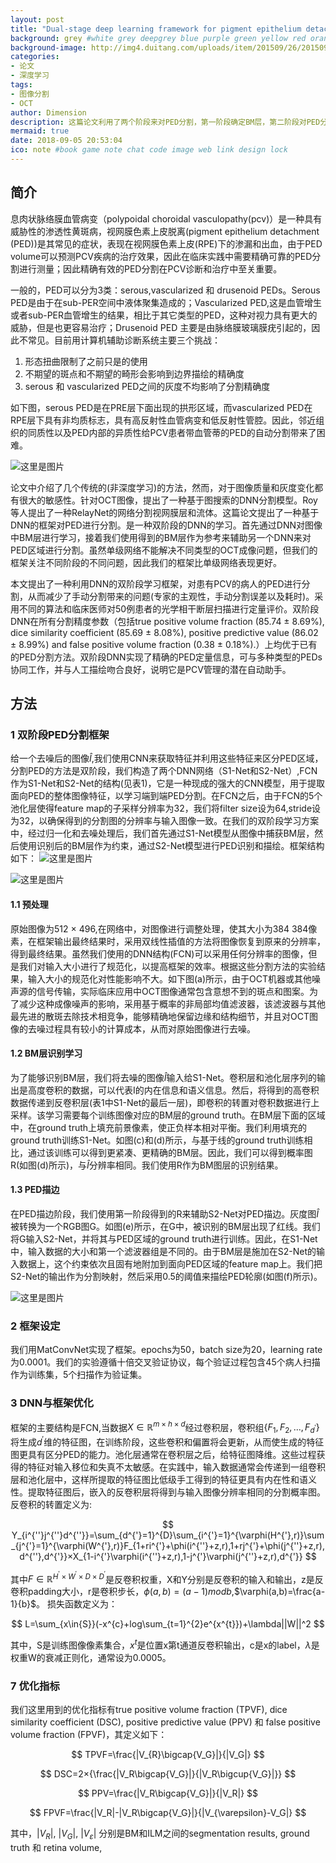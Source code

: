 ```yaml
---
layout: post
title: "Dual-stage deep learning framework for pigment epithelium detachment segmentation in polypoidal choroidal vasculopathy"
background: grey #white grey deepgrey blue purple green yellow red orange
background-image: http://img4.duitang.com/uploads/item/201509/26/20150926104627_4xrcE.thumb.700_0.jpeg
categories:
- 论文
- 深度学习
tags:
- 图像分割
- OCT
author: Dimension
description: 这篇论文利用了两个阶段来对PED分割，第一阶段确定BM层，第二阶段对PED分割
mermaid: true
date: 2018-09-05 20:53:04
ico: note #book game note chat code image web link design lock
---
```


## 简介
息肉状脉络膜血管病变（polypoidal choroidal vasculopathy(pcv)）是一种具有威胁性的渗透性黄斑病，视网膜色素上皮脱离(pigment epithelium detachment (PED))是其常见的症状，表现在视网膜色素上皮(RPE)下的渗漏和出血，由于PED volume可以预测PCV疾病的治疗效果，因此在临床实践中需要精确可靠的PED分割进行测量；因此精确有效的PED分割在PCV诊断和治疗中至关重要。

一般的，PED可以分为3类：serous,vascularized 和 drusenoid PEDs。Serous PED是由于在sub-PER空间中液体聚集造成的；Vascularized PED,这是血管增生或者sub-PER血管增生的结果，相比于其它类型的PED，这种对视力具有更大的威胁，但是也更容易治疗；Drusenoid PED 主要是由脉络膜玻璃膜疣引起的，因此不常见。目前用计算机辅助诊断系统主要三个挑战：

1. 形态扭曲限制了之前只是的使用
2. 不期望的斑点和不期望的畸形会影响到边界描绘的精确度
3. serous 和 vascularized PED之间的灰度不均影响了分割精确度

如下图，serous PED是在PRE层下面出现的拱形区域，而vascularized PED在RPE层下具有非均质标志，具有高反射性血管病变和低反射性管腔。因此，邻近组织的同质性以及PED内部的异质性给PCV患者带血管蒂的PED的自动分割带来了困难。

![这里是图片](/wsc12358.github.io/assets/images/2018-9-5/1.png)

论文中介绍了几个传统的(非深度学习)的方法，然而，对于图像质量和灰度变化都有很大的敏感性。针对OCT图像，提出了一种基于图搜索的DNN分割模型。Roy等人提出了一种RelayNet的网络分割视网膜层和流体。这篇论文提出了一种基于DNN的框架对PED进行分割。是一种双阶段的DNN的学习。首先通过DNN对图像中BM层进行学习，接着我们使用得到的BM层作为参考来辅助另一个DNN来对PED区域进行分割。虽然单级网络不能解决不同类型的OCT成像问题，但我们的框架关注不同阶段的不同问题，因此我们的框架比单级网络表现更好。

本文提出了一种利用DNN的双阶段学习框架，对患有PCV的病人的PED进行分割，从而减少了手动分割带来的问题(专家的主观性，手动分割误差以及耗时)。采用不同的算法和临床医师对50例患者的光学相干断层扫描进行定量评价。双阶段DNN在所有分割精度参数（包括true positive volume fraction (85.74 ± 8.69%), dice similarity coefficient (85.69 ± 8.08%), positive predictive value (86.02 ± 8.99%) and false positive volume fraction (0.38 ± 0.18%).）上均优于已有的PED分割方法。双阶段DNN实现了精确的PED定量信息，可与多种类型的PEDs协同工作，并与人工描绘吻合良好，说明它是PCV管理的潜在自动助手。

## 方法
### 1 双阶段PED分割框架
给一个去噪后的图像$\hat{I}$,我们使用CNN来获取特征并利用这些特征来区分PED区域，分割PED的方法是双阶段，我们构造了两个DNN网络（S1-Net和S2-Net）,FCN作为S1-Net和S2-Net的结构(见表1)，它是一种现成的强大的CNN模型，用于提取面向PED的整体图像特征，以学习端到端PED分割。在FCN之后，由于FCN的5个池化层使得feature map的子采样分辨率为32，我们将filter size设为64,stride设为32，以确保得到的分割图的分辨率与输入图像一致。在我们的双阶段学习方案中，经过归一化和去噪处理后，我们首先通过S1-Net模型从图像中捕获BM层，然后使用识别后的BM层作为约束，通过S2-Net模型进行PED识别和描绘。框架结构如下：
![这里是图片](/wsc12358.github.io/assets/images/2018-9-5/2.png)

![这里是图片](/wsc12358.github.io/assets/images/2018-9-5/3.png)

#### 1.1 预处理
原始图像为512 × 496,在网络中，对图像进行调整处理，使其大小为384 384像素，在框架输出最终结果时，采用双线性插值的方法将图像恢复到原来的分辨率，得到最终结果。虽然我们使用的DNN结构(FCN)可以采用任何分辨率的图像，但是我们对输入大小进行了规范化，以提高框架的效率。根据这些分割方法的实验结果，输入大小的规范化对性能影响不大。如下图(a)所示，由于OCT机器或其他噪声源的信号传输，实际临床应用中OCT图像通常包含意想不到的斑点和图案。为了减少这种成像噪声的影响，采用基于概率的非局部均值滤波器，该滤波器与其他最先进的散斑去除技术相竞争，能够精确地保留边缘和结构细节，并且对OCT图像的去噪过程具有较小的计算成本，从而对原始图像进行去噪。

#### 1.2 BM层识别学习
为了能够识别BM层，我们将去噪的图像$\hat{I}$输入给S1-Net。卷积层和池化层序列的输出是高度卷积的数据，可以代表I的内在信息和语义信息。然后，将得到的高卷积数据传递到反卷积层(表1中S1-Net的最后一层)，即卷积的转置对卷积数据进行上采样。该学习需要每个训练图像对应的BM层的ground truth。在BM层下面的区域中，在ground truth上填充前景像素，使正负样本相对平衡。我们利用填充的ground truth训练S1-Net。如图(c)和(d)所示，与基于线的ground truth训练相比，通过该训练可以得到更紧凑、更精确的BM层。因此，我们可以得到概率图R(如图(d)所示)，与$\hat{I}$分辨率相同。我们使用R作为BM图层的识别结果。

#### 1.3 PED描边
在PED描边阶段，我们使用第一阶段得到的R来辅助S2-Net对PED描边。灰度图$\hat{I}$被转换为一个RGB图G。如图(e)所示，在G中，被识别的BM层出现了红线。我们将G输入S2-Net，并将其与PED区域的ground truth进行训练。因此，在S1-Net中，输入数据的大小和第一个滤波器组是不同的。由于BM层是施加在S2-Net的输入数据上，这个约束依次且固有地附加到面向PED区域的feature map上。我们把S2-Net的输出作为分割映射，然后采用0.5的阈值来描绘PED轮廓(如图(f)所示)。

![这里是图片](/wsc12358.github.io/assets/images/2018-9-5/4.png)

### 2 框架设定
我们用MatConvNet实现了框架。epochs为50，batch size为20，learning rate为0.0001。我们的实验遵循十倍交叉验证协议，每个验证过程包含45个病人扫描作为训练集，5个扫描作为验证集。

### 3 DNN与框架优化
框架的主要结构是FCN,当数据$X\in{\mathbb{R}^{m×h×d}}$经过卷积层，卷积组$\{F_{1},F_{2},...,F_{d^{'}}\}$将生成$d^{'}$维的特征图，在训练阶段，这些卷积和偏置将会更新，从而使生成的特征图更具有区分PED的能力。池化层通常在卷积层之后，给特征图降维。这些过程获得的特征对输入移位和失真不太敏感。在实践中，输入数据通常会传递到一组卷积层和池化层中，这样所提取的特征图比低级手工得到的特征更具有内在性和语义性。提取特征图后，嵌入的反卷积层将得到与输入图像分辨率相同的分割概率图。反卷积的转置定义为:

$$
Y_{i^{''}j^{''}d^{''}}=\sum_{d^{'}=1}^{D}\sum_{i^{'}=1}^{\varphi(H^{'},r)}\sum_{j^{'}=1}^{\varphi(W^{'},r)}F_{1+ri^{'}+\phi(i^{''}+z,r),1+rj^{'}+\phi(j^{''}+z,r),d^{''},d^{'}}×X_{1-i^{'}\varphi(i^{''}+z,r),1-j^{'}\varphi(j^{''}+z,r),d^{'}}
$$

其中$F\in{\mathbb{R}^{H^{'}×W^{'}×D×D^{'}}}$是反卷积权重，X和Y分别是反卷积的输入和输出，z是反卷积padding大小，r是卷积步长，$\phi(a,b)=(a-1)mod b$,$\varphi(a,b)=\frac{a-1}{b}$。
损失函数定义为：

$$
L=\sum_{x\in{S}}(-x^{c}+log\sum_{t=1}^{2}e^{x^{t}})+\lambda||W||^2
$$

其中，S是训练图像像素集合，$x^t$是位置x第t通道反卷积输出，c是x的label，$\lambda$是权重W的衰减正则化，通常设为0.0005。

### 7 优化指标
我们这里用到的优化指标有true positive volume fraction (TPVF), dice similarity coefficient (DSC), positive predictive value (PPV) 和 false positive volume fraction (FPVF)，其定义如下：

$$
TPVF=\frac{|V_{R}\bigcap{V_G}|}{|V_G|}
$$

$$
DSC=2×{\frac{|V_R\bigcap{V_G}|}{|V_R\bigcup{V_G}|}}
$$

$$
PPV=\frac{|V_R\bigcap{V_G}|}{|V_R|}
$$

$$
FPVF=\frac{|V_R|-|V_R\bigcap{V_G}|}{|V_{\varepsilon}-V_G|}
$$

其中，$\vert{V_R}\vert$, $\vert{V_G}\vert$, $\vert{V_{\varepsilon}}\vert$ 分别是BM和ILM之间的segmentation results, ground truth 和 retina volume,
